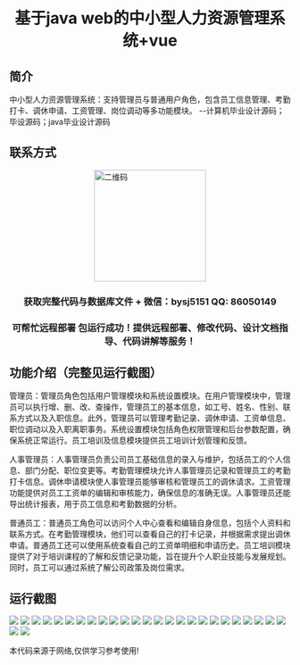 <p><h1 align="center">基于java web的中小型人力资源管理系统+vue</h1></p>

## 简介
中小型人力资源管理系统：支持管理员与普通用户角色，包含员工信息管理、考勤打卡、调休申请、工资管理、岗位调动等多功能模块。    --计算机毕业设计源码；毕设源码；java毕业设计源码


## 联系方式
<img src="https://bs-1329754181.cos.ap-shanghai.myqcloud.com/wx.jpg" alt="二维码" style="display: block; margin: 0 auto;" width="200px">
<p><h3 align="center">获取完整代码与数据库文件 + 微信：bysj5151 QQ: 86050149</h3></p>
<p><h3 align="center">可帮忙远程部署 包运行成功！提供远程部署、修改代码、设计文档指导、代码讲解等服务！</h3></p>

## 功能介绍（完整见运行截图）
管理员：管理员角色包括用户管理模块和系统设置模块。在用户管理模块中，管理员可以执行增、删、改、查操作，管理员工的基本信息，如工号、姓名、性别、联系方式以及入职信息。此外，管理员可以管理考勤记录、调休申请、工资单信息、职位调动以及入职离职事务。系统设置模块包括角色权限管理和后台参数配置，确保系统正常运行。员工培训及信息模块提供员工培训计划管理和反馈。

人事管理员：人事管理员负责公司员工基础信息的录入与维护，包括员工的个人信息、部门分配、职位变更等。考勤管理模块允许人事管理员记录和管理员工的考勤打卡信息。调休申请模块使人事管理员能够审核和管理员工的调休请求。工资管理功能提供对员工工资单的编辑和审核能力，确保信息的准确无误。人事管理员还能导出统计报表，用于员工信息和考勤数据的分析。

普通员工：普通员工角色可以访问个人中心查看和编辑自身信息，包括个人资料和联系方式。在考勤管理模块，他们可以查看自己的打卡记录，并根据需求提出调休申请。普通员工还可以使用系统查看自己的工资单明细和申请历史。员工培训模块提供了对于培训课程的了解和反馈记录功能，旨在提升个人职业技能与发展规划。同时，员工可以通过系统了解公司政策及岗位需求。


## 运行截图
![](https://bs-1329754181.cos.ap-shanghai.myqcloud.com/ssm/HumanResourceManagementSystem/img/001.jpg)
![](https://bs-1329754181.cos.ap-shanghai.myqcloud.com/ssm/HumanResourceManagementSystem/img/002.jpg)
![](https://bs-1329754181.cos.ap-shanghai.myqcloud.com/ssm/HumanResourceManagementSystem/img/003.jpg)
![](https://bs-1329754181.cos.ap-shanghai.myqcloud.com/ssm/HumanResourceManagementSystem/img/004.jpg)
![](https://bs-1329754181.cos.ap-shanghai.myqcloud.com/ssm/HumanResourceManagementSystem/img/005.jpg)
![](https://bs-1329754181.cos.ap-shanghai.myqcloud.com/ssm/HumanResourceManagementSystem/img/006.jpg)
![](https://bs-1329754181.cos.ap-shanghai.myqcloud.com/ssm/HumanResourceManagementSystem/img/007.jpg)
![](https://bs-1329754181.cos.ap-shanghai.myqcloud.com/ssm/HumanResourceManagementSystem/img/008.jpg)
![](https://bs-1329754181.cos.ap-shanghai.myqcloud.com/ssm/HumanResourceManagementSystem/img/009.jpg)
![](https://bs-1329754181.cos.ap-shanghai.myqcloud.com/ssm/HumanResourceManagementSystem/img/010.jpg)
![](https://bs-1329754181.cos.ap-shanghai.myqcloud.com/ssm/HumanResourceManagementSystem/img/011.jpg)
![](https://bs-1329754181.cos.ap-shanghai.myqcloud.com/ssm/HumanResourceManagementSystem/img/012.jpg)
![](https://bs-1329754181.cos.ap-shanghai.myqcloud.com/ssm/HumanResourceManagementSystem/img/013.jpg)
![](https://bs-1329754181.cos.ap-shanghai.myqcloud.com/ssm/HumanResourceManagementSystem/img/014.jpg)
![](https://bs-1329754181.cos.ap-shanghai.myqcloud.com/ssm/HumanResourceManagementSystem/img/015.jpg)
![](https://bs-1329754181.cos.ap-shanghai.myqcloud.com/ssm/HumanResourceManagementSystem/img/016.jpg)
![](https://bs-1329754181.cos.ap-shanghai.myqcloud.com/ssm/HumanResourceManagementSystem/img/017.jpg)
![](https://bs-1329754181.cos.ap-shanghai.myqcloud.com/ssm/HumanResourceManagementSystem/img/018.jpg)
![](https://bs-1329754181.cos.ap-shanghai.myqcloud.com/ssm/HumanResourceManagementSystem/img/019.jpg)
![](https://bs-1329754181.cos.ap-shanghai.myqcloud.com/ssm/HumanResourceManagementSystem/img/020.jpg)
![](https://bs-1329754181.cos.ap-shanghai.myqcloud.com/ssm/HumanResourceManagementSystem/img/021.jpg)
![](https://bs-1329754181.cos.ap-shanghai.myqcloud.com/ssm/HumanResourceManagementSystem/img/022.jpg)
![](https://bs-1329754181.cos.ap-shanghai.myqcloud.com/ssm/HumanResourceManagementSystem/img/023.jpg)
![](https://bs-1329754181.cos.ap-shanghai.myqcloud.com/ssm/HumanResourceManagementSystem/img/024.jpg)
![](https://bs-1329754181.cos.ap-shanghai.myqcloud.com/ssm/HumanResourceManagementSystem/img/025.jpg)
![](https://bs-1329754181.cos.ap-shanghai.myqcloud.com/ssm/HumanResourceManagementSystem/img/026.jpg)
![](https://bs-1329754181.cos.ap-shanghai.myqcloud.com/ssm/HumanResourceManagementSystem/img/027.jpg)

<p>本代码来源于网络,仅供学习参考使用!</p>
